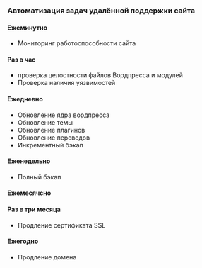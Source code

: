 ### Автоматизация задач удалённой поддержки сайта

#### Ежеминутно
- Мониторинг работоспособности сайта

#### Раз в час
- проверка целостности файлов Вордпресса и модулей
- Проверка наличия уязвимостей

#### Ежедневно
- Обновление ядра вордпресса
- Обновление темы
- Обновление плагинов
- Обновление переводов
- Инкрементный бэкап

#### Еженедельно
- Полный бэкап

#### Ежемесячсно

#### Раз в три месяца
- Продление сертификата SSL

#### Ежегодно
- Продление домена
